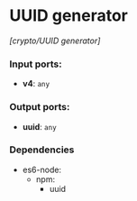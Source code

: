 # UUID generator

_[crypto/UUID generator]_

### Input ports:

* __v4__: ` any `

### Output ports:

* __uuid__: ` any `

### Dependencies

* es6-node:
    * npm:
        * uuid

